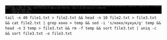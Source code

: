 ![img.png](img.png)
`tail -n 40 file1.txt > file2.txt && head -n 10 file2.txt > file3.txt && cat file2.txt | grep коко > temp && sed -i 's/коко/кукук/g' temp && head -n 3 temp > file3.txt && rm -f temp && sort file3.txt | uniq -c && sort file3.txt -o file3.txt`